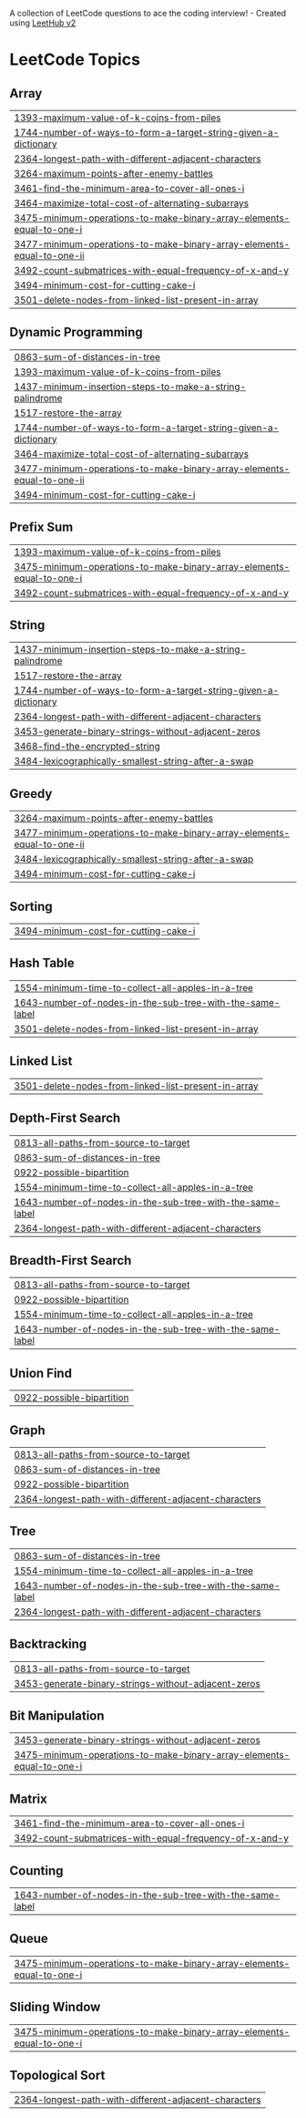 A collection of LeetCode questions to ace the coding interview! - Created using [LeetHub v2](https://github.com/arunbhardwaj/LeetHub-2.0)
<!---LeetCode Topics Start-->
# LeetCode Topics
## Array
|  |
| ------- |
| [1393-maximum-value-of-k-coins-from-piles](https://github.com/ManishRana0725/Leetcode/tree/master/1393-maximum-value-of-k-coins-from-piles) |
| [1744-number-of-ways-to-form-a-target-string-given-a-dictionary](https://github.com/ManishRana0725/Leetcode/tree/master/1744-number-of-ways-to-form-a-target-string-given-a-dictionary) |
| [2364-longest-path-with-different-adjacent-characters](https://github.com/ManishRana0725/Leetcode/tree/master/2364-longest-path-with-different-adjacent-characters) |
| [3264-maximum-points-after-enemy-battles](https://github.com/ManishRana0725/Leetcode/tree/master/3264-maximum-points-after-enemy-battles) |
| [3461-find-the-minimum-area-to-cover-all-ones-i](https://github.com/ManishRana0725/Leetcode/tree/master/3461-find-the-minimum-area-to-cover-all-ones-i) |
| [3464-maximize-total-cost-of-alternating-subarrays](https://github.com/ManishRana0725/Leetcode/tree/master/3464-maximize-total-cost-of-alternating-subarrays) |
| [3475-minimum-operations-to-make-binary-array-elements-equal-to-one-i](https://github.com/ManishRana0725/Leetcode/tree/master/3475-minimum-operations-to-make-binary-array-elements-equal-to-one-i) |
| [3477-minimum-operations-to-make-binary-array-elements-equal-to-one-ii](https://github.com/ManishRana0725/Leetcode/tree/master/3477-minimum-operations-to-make-binary-array-elements-equal-to-one-ii) |
| [3492-count-submatrices-with-equal-frequency-of-x-and-y](https://github.com/ManishRana0725/Leetcode/tree/master/3492-count-submatrices-with-equal-frequency-of-x-and-y) |
| [3494-minimum-cost-for-cutting-cake-i](https://github.com/ManishRana0725/Leetcode/tree/master/3494-minimum-cost-for-cutting-cake-i) |
| [3501-delete-nodes-from-linked-list-present-in-array](https://github.com/ManishRana0725/Leetcode/tree/master/3501-delete-nodes-from-linked-list-present-in-array) |
## Dynamic Programming
|  |
| ------- |
| [0863-sum-of-distances-in-tree](https://github.com/ManishRana0725/Leetcode/tree/master/0863-sum-of-distances-in-tree) |
| [1393-maximum-value-of-k-coins-from-piles](https://github.com/ManishRana0725/Leetcode/tree/master/1393-maximum-value-of-k-coins-from-piles) |
| [1437-minimum-insertion-steps-to-make-a-string-palindrome](https://github.com/ManishRana0725/Leetcode/tree/master/1437-minimum-insertion-steps-to-make-a-string-palindrome) |
| [1517-restore-the-array](https://github.com/ManishRana0725/Leetcode/tree/master/1517-restore-the-array) |
| [1744-number-of-ways-to-form-a-target-string-given-a-dictionary](https://github.com/ManishRana0725/Leetcode/tree/master/1744-number-of-ways-to-form-a-target-string-given-a-dictionary) |
| [3464-maximize-total-cost-of-alternating-subarrays](https://github.com/ManishRana0725/Leetcode/tree/master/3464-maximize-total-cost-of-alternating-subarrays) |
| [3477-minimum-operations-to-make-binary-array-elements-equal-to-one-ii](https://github.com/ManishRana0725/Leetcode/tree/master/3477-minimum-operations-to-make-binary-array-elements-equal-to-one-ii) |
| [3494-minimum-cost-for-cutting-cake-i](https://github.com/ManishRana0725/Leetcode/tree/master/3494-minimum-cost-for-cutting-cake-i) |
## Prefix Sum
|  |
| ------- |
| [1393-maximum-value-of-k-coins-from-piles](https://github.com/ManishRana0725/Leetcode/tree/master/1393-maximum-value-of-k-coins-from-piles) |
| [3475-minimum-operations-to-make-binary-array-elements-equal-to-one-i](https://github.com/ManishRana0725/Leetcode/tree/master/3475-minimum-operations-to-make-binary-array-elements-equal-to-one-i) |
| [3492-count-submatrices-with-equal-frequency-of-x-and-y](https://github.com/ManishRana0725/Leetcode/tree/master/3492-count-submatrices-with-equal-frequency-of-x-and-y) |
## String
|  |
| ------- |
| [1437-minimum-insertion-steps-to-make-a-string-palindrome](https://github.com/ManishRana0725/Leetcode/tree/master/1437-minimum-insertion-steps-to-make-a-string-palindrome) |
| [1517-restore-the-array](https://github.com/ManishRana0725/Leetcode/tree/master/1517-restore-the-array) |
| [1744-number-of-ways-to-form-a-target-string-given-a-dictionary](https://github.com/ManishRana0725/Leetcode/tree/master/1744-number-of-ways-to-form-a-target-string-given-a-dictionary) |
| [2364-longest-path-with-different-adjacent-characters](https://github.com/ManishRana0725/Leetcode/tree/master/2364-longest-path-with-different-adjacent-characters) |
| [3453-generate-binary-strings-without-adjacent-zeros](https://github.com/ManishRana0725/Leetcode/tree/master/3453-generate-binary-strings-without-adjacent-zeros) |
| [3468-find-the-encrypted-string](https://github.com/ManishRana0725/Leetcode/tree/master/3468-find-the-encrypted-string) |
| [3484-lexicographically-smallest-string-after-a-swap](https://github.com/ManishRana0725/Leetcode/tree/master/3484-lexicographically-smallest-string-after-a-swap) |
## Greedy
|  |
| ------- |
| [3264-maximum-points-after-enemy-battles](https://github.com/ManishRana0725/Leetcode/tree/master/3264-maximum-points-after-enemy-battles) |
| [3477-minimum-operations-to-make-binary-array-elements-equal-to-one-ii](https://github.com/ManishRana0725/Leetcode/tree/master/3477-minimum-operations-to-make-binary-array-elements-equal-to-one-ii) |
| [3484-lexicographically-smallest-string-after-a-swap](https://github.com/ManishRana0725/Leetcode/tree/master/3484-lexicographically-smallest-string-after-a-swap) |
| [3494-minimum-cost-for-cutting-cake-i](https://github.com/ManishRana0725/Leetcode/tree/master/3494-minimum-cost-for-cutting-cake-i) |
## Sorting
|  |
| ------- |
| [3494-minimum-cost-for-cutting-cake-i](https://github.com/ManishRana0725/Leetcode/tree/master/3494-minimum-cost-for-cutting-cake-i) |
## Hash Table
|  |
| ------- |
| [1554-minimum-time-to-collect-all-apples-in-a-tree](https://github.com/ManishRana0725/Leetcode/tree/master/1554-minimum-time-to-collect-all-apples-in-a-tree) |
| [1643-number-of-nodes-in-the-sub-tree-with-the-same-label](https://github.com/ManishRana0725/Leetcode/tree/master/1643-number-of-nodes-in-the-sub-tree-with-the-same-label) |
| [3501-delete-nodes-from-linked-list-present-in-array](https://github.com/ManishRana0725/Leetcode/tree/master/3501-delete-nodes-from-linked-list-present-in-array) |
## Linked List
|  |
| ------- |
| [3501-delete-nodes-from-linked-list-present-in-array](https://github.com/ManishRana0725/Leetcode/tree/master/3501-delete-nodes-from-linked-list-present-in-array) |
## Depth-First Search
|  |
| ------- |
| [0813-all-paths-from-source-to-target](https://github.com/ManishRana0725/Leetcode/tree/master/0813-all-paths-from-source-to-target) |
| [0863-sum-of-distances-in-tree](https://github.com/ManishRana0725/Leetcode/tree/master/0863-sum-of-distances-in-tree) |
| [0922-possible-bipartition](https://github.com/ManishRana0725/Leetcode/tree/master/0922-possible-bipartition) |
| [1554-minimum-time-to-collect-all-apples-in-a-tree](https://github.com/ManishRana0725/Leetcode/tree/master/1554-minimum-time-to-collect-all-apples-in-a-tree) |
| [1643-number-of-nodes-in-the-sub-tree-with-the-same-label](https://github.com/ManishRana0725/Leetcode/tree/master/1643-number-of-nodes-in-the-sub-tree-with-the-same-label) |
| [2364-longest-path-with-different-adjacent-characters](https://github.com/ManishRana0725/Leetcode/tree/master/2364-longest-path-with-different-adjacent-characters) |
## Breadth-First Search
|  |
| ------- |
| [0813-all-paths-from-source-to-target](https://github.com/ManishRana0725/Leetcode/tree/master/0813-all-paths-from-source-to-target) |
| [0922-possible-bipartition](https://github.com/ManishRana0725/Leetcode/tree/master/0922-possible-bipartition) |
| [1554-minimum-time-to-collect-all-apples-in-a-tree](https://github.com/ManishRana0725/Leetcode/tree/master/1554-minimum-time-to-collect-all-apples-in-a-tree) |
| [1643-number-of-nodes-in-the-sub-tree-with-the-same-label](https://github.com/ManishRana0725/Leetcode/tree/master/1643-number-of-nodes-in-the-sub-tree-with-the-same-label) |
## Union Find
|  |
| ------- |
| [0922-possible-bipartition](https://github.com/ManishRana0725/Leetcode/tree/master/0922-possible-bipartition) |
## Graph
|  |
| ------- |
| [0813-all-paths-from-source-to-target](https://github.com/ManishRana0725/Leetcode/tree/master/0813-all-paths-from-source-to-target) |
| [0863-sum-of-distances-in-tree](https://github.com/ManishRana0725/Leetcode/tree/master/0863-sum-of-distances-in-tree) |
| [0922-possible-bipartition](https://github.com/ManishRana0725/Leetcode/tree/master/0922-possible-bipartition) |
| [2364-longest-path-with-different-adjacent-characters](https://github.com/ManishRana0725/Leetcode/tree/master/2364-longest-path-with-different-adjacent-characters) |
## Tree
|  |
| ------- |
| [0863-sum-of-distances-in-tree](https://github.com/ManishRana0725/Leetcode/tree/master/0863-sum-of-distances-in-tree) |
| [1554-minimum-time-to-collect-all-apples-in-a-tree](https://github.com/ManishRana0725/Leetcode/tree/master/1554-minimum-time-to-collect-all-apples-in-a-tree) |
| [1643-number-of-nodes-in-the-sub-tree-with-the-same-label](https://github.com/ManishRana0725/Leetcode/tree/master/1643-number-of-nodes-in-the-sub-tree-with-the-same-label) |
| [2364-longest-path-with-different-adjacent-characters](https://github.com/ManishRana0725/Leetcode/tree/master/2364-longest-path-with-different-adjacent-characters) |
## Backtracking
|  |
| ------- |
| [0813-all-paths-from-source-to-target](https://github.com/ManishRana0725/Leetcode/tree/master/0813-all-paths-from-source-to-target) |
| [3453-generate-binary-strings-without-adjacent-zeros](https://github.com/ManishRana0725/Leetcode/tree/master/3453-generate-binary-strings-without-adjacent-zeros) |
## Bit Manipulation
|  |
| ------- |
| [3453-generate-binary-strings-without-adjacent-zeros](https://github.com/ManishRana0725/Leetcode/tree/master/3453-generate-binary-strings-without-adjacent-zeros) |
| [3475-minimum-operations-to-make-binary-array-elements-equal-to-one-i](https://github.com/ManishRana0725/Leetcode/tree/master/3475-minimum-operations-to-make-binary-array-elements-equal-to-one-i) |
## Matrix
|  |
| ------- |
| [3461-find-the-minimum-area-to-cover-all-ones-i](https://github.com/ManishRana0725/Leetcode/tree/master/3461-find-the-minimum-area-to-cover-all-ones-i) |
| [3492-count-submatrices-with-equal-frequency-of-x-and-y](https://github.com/ManishRana0725/Leetcode/tree/master/3492-count-submatrices-with-equal-frequency-of-x-and-y) |
## Counting
|  |
| ------- |
| [1643-number-of-nodes-in-the-sub-tree-with-the-same-label](https://github.com/ManishRana0725/Leetcode/tree/master/1643-number-of-nodes-in-the-sub-tree-with-the-same-label) |
## Queue
|  |
| ------- |
| [3475-minimum-operations-to-make-binary-array-elements-equal-to-one-i](https://github.com/ManishRana0725/Leetcode/tree/master/3475-minimum-operations-to-make-binary-array-elements-equal-to-one-i) |
## Sliding Window
|  |
| ------- |
| [3475-minimum-operations-to-make-binary-array-elements-equal-to-one-i](https://github.com/ManishRana0725/Leetcode/tree/master/3475-minimum-operations-to-make-binary-array-elements-equal-to-one-i) |
## Topological Sort
|  |
| ------- |
| [2364-longest-path-with-different-adjacent-characters](https://github.com/ManishRana0725/Leetcode/tree/master/2364-longest-path-with-different-adjacent-characters) |
<!---LeetCode Topics End-->